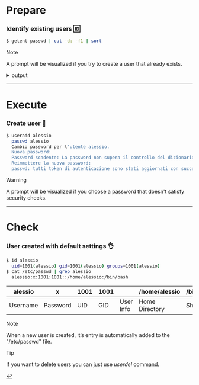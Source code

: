 # Prepare
### Identify existing users 🆔
```bash
$ getent passwd | cut -d: -f1 | sort
```
> [!NOTE]
> A prompt will be visualized if you try to create a user that already exists.

<details>
<summary>output</summary>
  adm
  avahi
  bin
  chrony
  clevis
  cockpit-wsinstance
  colord
  daemon
  dbus
  dnsmasq
  flatpak
  ftp
  games
  gdm
  geoclue
  gnome-initial-setup
  halt
  libstoragemgmt
  lp
  mail
  mailnull
  mele
  nobody
  operator
  pipewire
  polkitd
  root
  rtkit
  saslauth
  setroubleshoot
  shutdown
  smmsp
  sshd
  sssd
  sync
  systemd-coredump
  tcpdump
  tss
</details>

---

# Execute
### Create user 🪪
```bash
$ useradd alessio
  passwd alessio
  Cambio password per l'utente alessio.
  Nuova password:
  Password scadente: La password non supera il controllo del dizionario - Si basa su un termine di dizionario
  Reimmettere la nuova password:
  passwd: tutti token di autenticazione sono stati aggiornati con successo.
```
> [!WARNING]
> A prompt will be visualized if you choose a password that doesn't satisfy security checks.

---

# Check
### User created with default settings 👌
```bash
$ id alessio
  uid=1001(alessio) gid=1001(alessio) groups=1001(alessio)
$ cat /etc/passwd | grep alessio
  alessio:x:1001:1001::/home/alessio:/bin/bash
```
| alessio  |     x    |  1001 |  1001 |           | /home/alessio  | /bin/bash  |
| -------- | -------- | ----- | ----- | --------- | -------------- | ---------- |
| Username | Password | UID   | GID   | User Info | Home Directory | Shell      |

> [!NOTE]
> When a new user is created, it’s entry is automatically added to the "/etc/passwd" file.

> [!TIP]
> If you want to delete users you can just use *userdel* command.

[↩️](../Linux.md)
